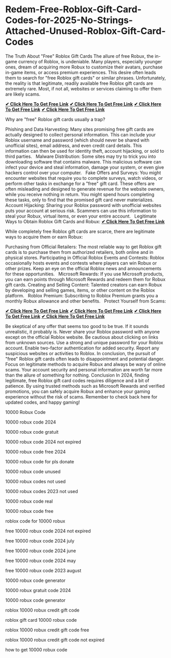 # Redem-Free-Roblox-Gift-Card-Codes-for-2025-No-Strings-Attached-Unused-Roblox-Gift-Card-Codes
The Truth About "Free" Roblox Gift Cards
The allure of free Robux, the in-game currency of Roblox, is undeniable.  Many players, especially younger ones, dream of acquiring more Robux to customize their avatars, purchase in-game items, or access premium experiences. This desire often leads them to search for "free Roblox gift cards" or similar phrases.  Unfortunately, the reality is that legitimate, readily available free Roblox gift cards are extremely rare.  Most, if not all, websites or services claiming to offer them are likely scams.   

**[✔ Click Here To Get Free Link](https://rewardtrees.com/robloxs/)**
**[✔ Click Here To Get Free Link](https://rewardtrees.com/robloxs/)**
**[✔ Click Here To Get Free Link](https://rewardtrees.com/robloxs/)**
**[✔ Click Here To Get Free Link](https://rewardtrees.com/robloxs/)**

Why are "free" Roblox gift cards usually a trap?

Phishing and Data Harvesting: Many sites promising free gift cards are actually designed to collect personal information. This can include your Roblox username and password (which should never be shared with unofficial sites), email address, and even credit card details. This information can then be used for identity theft, account hijacking, or sold to third parties.   
Malware Distribution: Some sites may try to trick you into downloading software that contains malware. This malicious software can infect your device and steal information, damage your system, or even give hackers control over your computer.   
Fake Offers and Surveys: You might encounter websites that require you to complete surveys, watch videos, or perform other tasks in exchange for a "free" gift card. These offers are often misleading and designed to generate revenue for the website owners, while you receive nothing in return. You might spend hours completing these tasks, only to find that the promised gift card never materializes.
Account Hijacking: Sharing your Roblox password with unofficial websites puts your account at serious risk. Scammers can use this information to steal your Robux, virtual items, or even your entire account.   
Legitimate Ways to Obtain Roblox Gift Cards and Robux: **[✔ Click Here To Get Free Link](https://rewardtrees.com/robloxs/)**

While completely free Roblox gift cards are scarce, there are legitimate ways to acquire them or earn Robux:

Purchasing from Official Retailers: The most reliable way to get Roblox gift cards is to purchase them from authorized retailers, both online and in physical stores.
Participating in Official Roblox Events and Contests: Roblox occasionally hosts events and contests where players can win Robux or other prizes. Keep an eye on the official Roblox news and announcements for these opportunities.   
Microsoft Rewards: If you use Microsoft products, you can earn points through Microsoft Rewards and redeem them for Robux gift cards.
Creating and Selling Content: Talented creators can earn Robux by developing and selling games, items, or other content on the Roblox platform.   
Roblox Premium: Subscribing to Roblox Premium grants you a monthly Robux allowance and other benefits.   
Protect Yourself from Scams:

**[✔ Click Here To Get Free Link](https://rewardtrees.com/robloxs/)**
**[✔ Click Here To Get Free Link](https://rewardtrees.com/robloxs/)**
**[✔ Click Here To Get Free Link](https://rewardtrees.com/robloxs/)**
**[✔ Click Here To Get Free Link](https://rewardtrees.com/robloxs/)**

Be skeptical of any offer that seems too good to be true. If it sounds unrealistic, it probably is.
Never share your Roblox password with anyone except on the official Roblox website.
Be cautious about clicking on links from unknown sources.
Use a strong and unique password for your Roblox account.
Enable two-factor authentication for added security.
Report any suspicious websites or activities to Roblox.
In conclusion, the pursuit of "free" Roblox gift cards often leads to disappointment and potential danger.  Focus on legitimate methods to acquire Robux and always be wary of online scams.  Your account security and personal information are worth far more than the allure of something for nothing.
Conclusion
In 2024, finding legitimate, free Roblox gift card codes requires diligence and a bit of patience. By using trusted methods such as Microsoft Rewards and verified promotions, you can safely acquire Robux and enhance your gaming experience without the risk of scams. Remember to check back here for updated codes, and happy gaming!

10000 Robux Code

10000 robux code 2024

10000 robux code gratuit

10000 robux code 2024 not expired

10000 robux code free 2024

10000 robux code for pls donate

10000 robux code unused

10000 robux codes not used

10000 robux codes 2023 not used

10000 robux code real

10000 robux code free

roblox code for 10000 robux

free 10000 robux code 2024 not expired

free 10000 robux code 2024 july

free 10000 robux code 2024 june

free 10000 robux code 2024 may

free 10000 robux code 2023 august

10000 robux code generator

10000 robux gratuit code 2024

10000 robux code generator 

roblox 10000 robux credit gift code

roblox gift card 10000 robux code

roblox 10000 robux credit gift code free

roblox 10000 robux credit gift code not expired

how to get 10000 robux code
